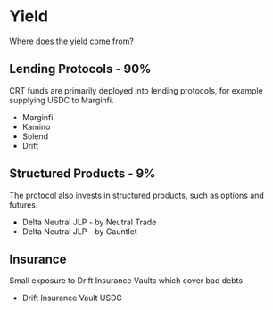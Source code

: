# Yield

Where does the yield come from?

## Lending Protocols - 90%

CRT funds are primarily deployed into lending protocols, for example supplying USDC to Marginfi.

- Marginfi
- Kamino
- Solend
- Drift

## Structured Products - 9%

The protocol also invests in structured products, such as options and futures.

- Delta Neutral JLP - by Neutral Trade
- Delta Neutral JLP - by Gauntlet


## Insurance

Small exposure to Drift Insurance Vaults which cover bad debts

- Drift Insurance Vault USDC
